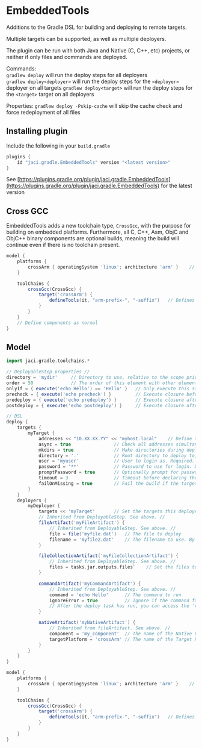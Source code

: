 EmbeddedTools
====

Additions to the Gradle DSL for building and deploying to remote targets.

Multiple targets can be supported, as well as multiple deployers.

The plugin can be run with both Java and Native (C, C++, etc) projects, or neither if only files and commands are deployed. 

Commands:  
`gradlew deploy` will run the deploy steps for all deployers  
`gradlew deploy<deployer>` will run the deploy steps for the `<deployer>` deployer on all targets
`gradlew deploy<target>` will run the deploy steps for the `<target>` target on all deployers

Properties:
`gradlew deploy -Pskip-cache` will skip the cache check and force redeployment of all files

## Installing plugin
Include the following in your `build.gradle`
```gradle
plugins {
    id "jaci.gradle.EmbeddedTools" version "<latest version>"
}
```

See [https://plugins.gradle.org/plugin/jaci.gradle.EmbeddedTools](https://plugins.gradle.org/plugin/jaci.gradle.EmbeddedTools) for the latest version

## Cross GCC
EmbeddedTools adds a new toolchain type, `CrossGcc`, with the purpose for building on embedded platforms. Furthermore, all C, C++, Asm, ObjC and ObjC++ binary components
are optional builds, meaning the build will continue even if there is no toolchain present.

```gradle
model {
    platforms {
        crossArm { operatingSystem 'linux'; architecture 'arm' }    // Add a new target platform for building
    }

    toolChains {
        crossGcc(CrossGcc) {
            target('crossArm') {
                defineTools(it, "arm-prefix-", "-suffix")   // Defines tools for C, C++, Asm, Linkers and Archivers. Does not define Objective C/C++
            }
        }
    }
    // Define components as normal
}
```

## Model 

```gradle
import jaci.gradle.toolchains.*

// DeployableStep properties //
directory = 'mydir'     // Directory to use, relative to the scope prior
order = 50              // The order of this element with other elements. Lower numbers first. Default: 50
onlyIf = { execute('echo Hello') == 'Hello' }   // Only execute this step if the closure evaluates to true
precheck = { execute('echo precheck') }         // Execute closure before onlyIf
predeploy = { execute('echo predeploy') }       // Execute closure after onlyIf, but before deploy
postdeploy = { execute('echo postdeploy') }     // Execute closure after deploy

// DSL
deploy {
    targets {
        myTarget {
            addresses << "10.XX.XX.YY" << "myhost.local"    // Define the addresses used to search for this device
            async = true                // Check all addresses simultaneously. Default: true
            mkdirs = true               // Make directories during deploy. Default: true
            directory = '.'             // Root directory to deploy to, relative to user home dir. Default: .
            user = 'myuser'             // User to login as. Required.
            password = '**'             // Password to use for login. Default: ''
            promptPassword = true       // Optionally prompt for password. Overrides password field
            timeout = 3                 // Timeout before declaring the target unreachable in seconds. Default: 3
            failOnMissing = true        // Fail the build if the target can't be found. Default: true
        }
    }
    deployers {
        myDeployer {
            targets << 'myTarget'       // Set the targets this deployer responds to
            // Inherited from DeployableStep. See above. //
            fileArtifact('myFileArtifact') {
                // Inherited from DeployableStep. See above. //
                file = file('myfile.dat')   // The file to deploy
                filename = 'myfile2.dat'    // The filename to use. By default, it is the same name as file above
            }

            fileCollectionArtifact('myFileCollectionArtifact') {
                // Inherited from DeployableStep. See above. //
                files = tasks.jar.outputs.files`    // Set the files to use (in this case, the output jar file). Responds to FileCollection (e.g. FileTree, ZipTree, etc)
            }

            commandArtifact('myCommandArtifact') {
                // Inherited from DeployableStep. See above. //
                command = 'echo Hello'      // The command to run
                ignoreError = true          // Ignore if the command fails? Default: false
                // After the deploy task has run, you can access the 'result' property to obtain the command output.
            }

            nativeArtifact('myNativeArtifact') {
                // Inherited from fileArtifact. See above. //
                component = 'my_component'  // The name of the Native Component (in the model space) to deploy
                targetPlatform = 'crossArm' // The name of the Target Platform variant of the binary to deploy
            }
        }
    }
}

model {
    platforms {
        crossArm { operatingSystem 'linux'; architecture 'arm' }    // Add a new target platform for building
    }

    toolChains {
        crossGcc(CrossGcc) {
            target('crossArm') {
                defineTools(it, "arm-prefix-", "-suffix")   // Defines tools for C, C++, Asm, Linkers and Archivers. Does not define Objective C/C++
            }
        }
    }
}
```